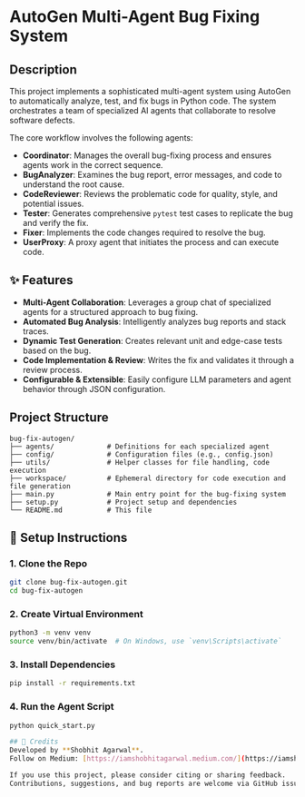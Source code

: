 # AutoGen Multi-Agent Bug Fixing System

## Description
This project implements a sophisticated multi-agent system using AutoGen to automatically analyze, test, and fix bugs in Python code. The system orchestrates a team of specialized AI agents that collaborate to resolve software defects.

The core workflow involves the following agents:
- **Coordinator**: Manages the overall bug-fixing process and ensures agents work in the correct sequence.
- **BugAnalyzer**: Examines the bug report, error messages, and code to understand the root cause.
- **CodeReviewer**: Reviews the problematic code for quality, style, and potential issues.
- **Tester**: Generates comprehensive `pytest` test cases to replicate the bug and verify the fix.
- **Fixer**: Implements the code changes required to resolve the bug.
- **UserProxy**: A proxy agent that initiates the process and can execute code.

## ✨ Features
- **Multi-Agent Collaboration**: Leverages a group chat of specialized agents for a structured approach to bug fixing.
- **Automated Bug Analysis**: Intelligently analyzes bug reports and stack traces.
- **Dynamic Test Generation**: Creates relevant unit and edge-case tests based on the bug.
- **Code Implementation & Review**: Writes the fix and validates it through a review process.
- **Configurable & Extensible**: Easily configure LLM parameters and agent behavior through JSON configuration.

## Project Structure
```
bug-fix-autogen/
├── agents/             # Definitions for each specialized agent
├── config/             # Configuration files (e.g., config.json)
├── utils/              # Helper classes for file handling, code execution
├── workspace/          # Ephemeral directory for code execution and file generation
├── main.py             # Main entry point for the bug-fixing system
├── setup.py            # Project setup and dependencies
└── README.md           # This file
```

## 🚀 Setup Instructions

### 1. Clone the Repo
```bash
git clone bug-fix-autogen.git
cd bug-fix-autogen
```

### 2. Create Virtual Environment
```bash
python3 -m venv venv
source venv/bin/activate  # On Windows, use `venv\Scripts\activate`
```

### 3. Install Dependencies
```bash
pip install -r requirements.txt
```

### 4. Run the Agent Script
```bash
python quick_start.py

## 🙏 Credits
Developed by **Shobhit Agarwal**.  
Follow on Medium: [https://iamshobhitagarwal.medium.com/](https://iamshobhitagarwal.medium.com/)

If you use this project, please consider citing or sharing feedback.  
Contributions, suggestions, and bug reports are welcome via GitHub issues or pull requests.


